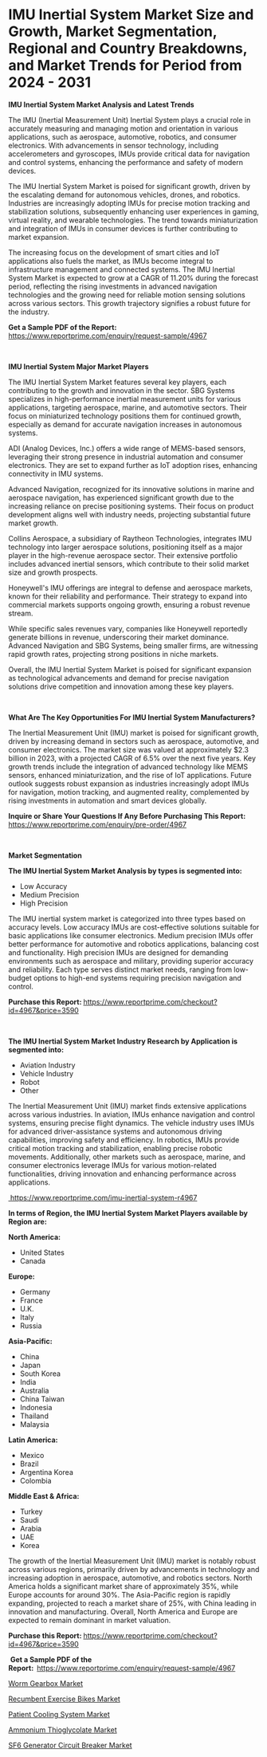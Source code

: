 <p><h1>IMU Inertial System Market Size and Growth, Market Segmentation, Regional and Country Breakdowns, and Market Trends for Period from 2024 -  2031</h1></p><p><strong>IMU Inertial System Market Analysis and Latest Trends</strong></p>
<p><p>The IMU (Inertial Measurement Unit) Inertial System plays a crucial role in accurately measuring and managing motion and orientation in various applications, such as aerospace, automotive, robotics, and consumer electronics. With advancements in sensor technology, including accelerometers and gyroscopes, IMUs provide critical data for navigation and control systems, enhancing the performance and safety of modern devices.</p><p>The IMU Inertial System Market is poised for significant growth, driven by the escalating demand for autonomous vehicles, drones, and robotics. Industries are increasingly adopting IMUs for precise motion tracking and stabilization solutions, subsequently enhancing user experiences in gaming, virtual reality, and wearable technologies. The trend towards miniaturization and integration of IMUs in consumer devices is further contributing to market expansion. </p><p>The increasing focus on the development of smart cities and IoT applications also fuels the market, as IMUs become integral to infrastructure management and connected systems. The IMU Inertial System Market is expected to grow at a CAGR of 11.20% during the forecast period, reflecting the rising investments in advanced navigation technologies and the growing need for reliable motion sensing solutions across various sectors. This growth trajectory signifies a robust future for the industry.</p></p>
<p><strong>Get a Sample PDF of the Report:&nbsp;</strong> <a href="https://www.reportprime.com/enquiry/request-sample/4967">https://www.reportprime.com/enquiry/request-sample/4967</a></p>
<p>&nbsp;</p>
<p><strong>IMU Inertial System Major Market Players</strong></p>
<p><p>The IMU Inertial System Market features several key players, each contributing to the growth and innovation in the sector. SBG Systems specializes in high-performance inertial measurement units for various applications, targeting aerospace, marine, and automotive sectors. Their focus on miniaturized technology positions them for continued growth, especially as demand for accurate navigation increases in autonomous systems.</p><p>ADI (Analog Devices, Inc.) offers a wide range of MEMS-based sensors, leveraging their strong presence in industrial automation and consumer electronics. They are set to expand further as IoT adoption rises, enhancing connectivity in IMU systems.</p><p>Advanced Navigation, recognized for its innovative solutions in marine and aerospace navigation, has experienced significant growth due to the increasing reliance on precise positioning systems. Their focus on product development aligns well with industry needs, projecting substantial future market growth.</p><p>Collins Aerospace, a subsidiary of Raytheon Technologies, integrates IMU technology into larger aerospace solutions, positioning itself as a major player in the high-revenue aerospace sector. Their extensive portfolio includes advanced inertial sensors, which contribute to their solid market size and growth prospects.</p><p>Honeywell's IMU offerings are integral to defense and aerospace markets, known for their reliability and performance. Their strategy to expand into commercial markets supports ongoing growth, ensuring a robust revenue stream.</p><p>While specific sales revenues vary, companies like Honeywell reportedly generate billions in revenue, underscoring their market dominance. Advanced Navigation and SBG Systems, being smaller firms, are witnessing rapid growth rates, projecting strong positions in niche markets.</p><p>Overall, the IMU Inertial System Market is poised for significant expansion as technological advancements and demand for precise navigation solutions drive competition and innovation among these key players.</p></p>
<p>&nbsp;</p>
<p><strong>What Are The Key Opportunities For IMU Inertial System Manufacturers?</strong></p>
<p><p>The Inertial Measurement Unit (IMU) market is poised for significant growth, driven by increasing demand in sectors such as aerospace, automotive, and consumer electronics. The market size was valued at approximately $2.3 billion in 2023, with a projected CAGR of 6.5% over the next five years. Key growth trends include the integration of advanced technology like MEMS sensors, enhanced miniaturization, and the rise of IoT applications. Future outlook suggests robust expansion as industries increasingly adopt IMUs for navigation, motion tracking, and augmented reality, complemented by rising investments in automation and smart devices globally.</p></p>
<p><strong>Inquire or Share Your Questions If Any Before Purchasing This Report:</strong> <a href="https://www.reportprime.com/enquiry/pre-order/4967">https://www.reportprime.com/enquiry/pre-order/4967</a></p>
<p>&nbsp;</p>
<p><strong>Market Segmentation</strong></p>
<p><strong>The IMU Inertial System Market Analysis by types is segmented into:</strong></p>
<p><ul><li>Low Accuracy</li><li>Medium Precision</li><li>High Precision</li></ul></p>
<p><p>The IMU inertial system market is categorized into three types based on accuracy levels. Low accuracy IMUs are cost-effective solutions suitable for basic applications like consumer electronics. Medium precision IMUs offer better performance for automotive and robotics applications, balancing cost and functionality. High precision IMUs are designed for demanding environments such as aerospace and military, providing superior accuracy and reliability. Each type serves distinct market needs, ranging from low-budget options to high-end systems requiring precision navigation and control.</p></p>
<p><strong>Purchase this Report:&nbsp;</strong><a href="https://www.reportprime.com/checkout?id=4967&price=3590">https://www.reportprime.com/checkout?id=4967&price=3590</a></p>
<p>&nbsp;</p>
<p><strong>The IMU Inertial System Market Industry Research by Application is segmented into:</strong></p>
<p><ul><li>Aviation Industry</li><li>Vehicle Industry</li><li>Robot</li><li>Other</li></ul></p>
<p><p>The Inertial Measurement Unit (IMU) market finds extensive applications across various industries. In aviation, IMUs enhance navigation and control systems, ensuring precise flight dynamics. The vehicle industry uses IMUs for advanced driver-assistance systems and autonomous driving capabilities, improving safety and efficiency. In robotics, IMUs provide critical motion tracking and stabilization, enabling precise robotic movements. Additionally, other markets such as aerospace, marine, and consumer electronics leverage IMUs for various motion-related functionalities, driving innovation and enhancing performance across applications.</p></p>
<p><a href="https://www.reportprime.com/imu-inertial-system-r4967">&nbsp;https://www.reportprime.com/imu-inertial-system-r4967</a></p>
<p><strong>In terms of Region, the IMU Inertial System Market Players available by Region are:</strong></p>
<p>
    <p> <strong> North America: </strong>
        <ul>
            <li>United States</li>
            <li>Canada</li>
        </ul>
        </p> 
    <p> <strong> Europe: </strong>
        <ul>
            <li>Germany</li>
            <li>France</li>
            <li>U.K.</li>
            <li>Italy</li>
            <li>Russia</li>
        </ul>
        </p> 
    <p> <strong> Asia-Pacific: </strong>
        <ul>
            <li>China</li>
            <li>Japan</li>
            <li>South Korea</li>
            <li>India</li>
            <li>Australia</li>
            <li>China Taiwan</li>
            <li>Indonesia</li>
            <li>Thailand</li>
            <li>Malaysia</li>
        </ul>
        </p> 
    <p> <strong> Latin America: </strong>
        <ul>
            <li>Mexico</li>
            <li>Brazil</li>
            <li>Argentina Korea</li>
            <li>Colombia</li>
        </ul>
        </p> 
    <p> <strong> Middle East & Africa: </strong>
        <ul>
            <li>Turkey</li>
            <li>Saudi</li>
            <li>Arabia</li>
            <li>UAE</li>
            <li>Korea</li>
        </ul>
    </p>
    </p>
<p><p>The growth of the Inertial Measurement Unit (IMU) market is notably robust across various regions, primarily driven by advancements in technology and increasing adoption in aerospace, automotive, and robotics sectors. North America holds a significant market share of approximately 35%, while Europe accounts for around 30%. The Asia-Pacific region is rapidly expanding, projected to reach a market share of 25%, with China leading in innovation and manufacturing. Overall, North America and Europe are expected to remain dominant in market valuation.</p></p>
<p><strong>Purchase this Report: </strong><a href="https://www.reportprime.com/checkout?id=4967&price=3590">https://www.reportprime.com/checkout?id=4967&price=3590</a></p>
<p>&nbsp;<strong>Get a Sample PDF of the Report:&nbsp;&nbsp;</strong><a href="https://www.reportprime.com/enquiry/request-sample/4967">https://www.reportprime.com/enquiry/request-sample/4967</a></p>
<p><strong></strong></p>
<p><p><a href="https://www.linkedin.com/pulse/market-forecast-global-worm-gearbox-trends-impact-analysis-5kqec?trackingId=QuCIYIqmTRW%2FZPCFTf1oUw%3D%3D">Worm Gearbox Market</a></p><p><a href="https://issuu.com/reportprime-2/docs/recumbent-exercise-bikes-market-siz_0527df9a6bc9c8">Recumbent Exercise Bikes Market</a></p><p><a href="https://www.linkedin.com/pulse/how-patient-cooling-system-market-evolve-growth-analysis-aej8e?trackingId=0PDcAID1QcunTetH8e6Npg%3D%3D">Patient Cooling System Market</a></p><p><a href="https://issuu.com/reportprime-2/docs/ammonium-thioglycolate-market-size-_e00754fdb3272f">Ammonium Thioglycolate Market</a></p><p><a href="https://www.linkedin.com/pulse/driving-factors-behind-sf6-generator-circuit-breaker-market-trends-jqpzc?trackingId=8tK8k1apTWWXao%2FVE8A62Q%3D%3D">SF6 Generator Circuit Breaker Market</a></p></p>